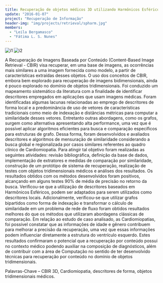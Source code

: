 ```yaml
---
title: Recuperação de objetos médicos 3D utilizando Harmônicos Esféricos e redes de fluxo
update: "2016-01-07"
project: "Recuperação de Informação"
header-img: "img/projects/retrieval/spharm.jpg"
members:
  - "Leila Bergamasco"
  - "Fátima L. S. Nunes"
---
```

![i1](http://lapis.each.usp.br/img/projects/retrieval/corepyx1.PNG) ![i2](http://lapis.each.usp.br/img/projects/retrieval/corepyx2.PNG)

A Recuperação de Imagens Baseada por Conteúdo (Content-Based Image Retrieval - CBIR) visa recuperar, em uma base de imagens, as ocorrências mais similares a uma imagem fornecida como modelo, a partir de características extraídas desses objetos. O uso dos conceitos de CBIR, embora bem explorado para recuperação de imagens bidimensionais, ainda é pouco explorado no domínio de objetos tridimensionais. Foi conduzido um mapeamento sistemático da literatura com a ﬁnalidade de identiﬁcar descritores empregados em aplicações que usam imagens médicas. Foram identiﬁcadas algumas lacunas relacionadas ao emprego de descritores de forma local e a predominância de uso de vetores de características tradicionais como meio de indexação e distâncias métricas para computar a similaridade desses vetores. Entretanto outras abordagens, como os grafos, surgem como alternativa apresentando alta performance, uma vez que é possível aplicar algoritmos eﬁcientes para busca e comparação especíﬁcos para estruturas de grafo. Dessa forma, foram desenvolvidos e avaliados descritores e algoritmos de mensuração de similaridade considerando a busca global e regionalizada por casos similares referentes ao quadro clínico de Cardiomiopatia. Para atingir tal objetivo foram realizadas as seguintes atividades: revisão bibliográﬁca, deﬁnição da base de dados, implementação de extratores e medidas de comparação por similaridade, construção de um protótipo de sistema de recuperação, realização de testes com objetos tridimensionais médicos e análises dos resultados. Os resultados obtidos com os métodos desenvolvidos foram positivos, alcançando em alguns testes 90% de média de precisão no retorno da busca. Veriﬁcou-se que a utilização de descritores baseados em Harmônicos Esféricos, podem ser adaptados para serem utilizados como descritores locais. Adicionalmente, veriﬁcou-se que utilizar grafos bipartidos como forma de indexação e transformar o cálculo de similaridade em um problema de rede de ﬂuxo foram obtidos resultados melhores do que os métodos que utilizaram abordagens clássicas de comparação. Em relação ao estudo de caso analisado, as Cardiomiopatias, foi possível constatar que as informações de idade e gênero contribuem para melhorar a precisão da recuperação, uma vez que essas informações podem inﬂuenciar diretamente a estrutura do ventrículo esquerdo. Estes resultados conﬁrmaram o potencial que a recuperação por conteúdo possui no contexto médico podendo auxiliar na composição de diagnósticos, além de contribuir com a área de Computação no sentido de ter desenvolvido técnicas para recuperação por conteúdo no domínio de objetos tridimensionais.


Palavras-Chave – CBIR 3D, Cardiomiopatia, descritores de forma, objetos tridimensionais médicos.
